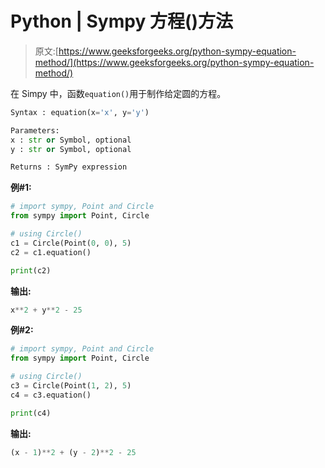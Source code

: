 # Python | Sympy 方程()方法

> 原文:[https://www.geeksforgeeks.org/python-sympy-equation-method/](https://www.geeksforgeeks.org/python-sympy-equation-method/)

在 Simpy 中，函数`equation()`用于制作给定圆的方程。

```py
Syntax : equation(x='x', y='y')

Parameters:
x : str or Symbol, optional
y : str or Symbol, optional

Returns : SymPy expression

```

**例#1:**

```py
# import sympy, Point and Circle
from sympy import Point, Circle

# using Circle()
c1 = Circle(Point(0, 0), 5)
c2 = c1.equation()

print(c2)
```

**输出:**

```py
x**2 + y**2 - 25
```

**例#2:**

```py
# import sympy, Point and Circle
from sympy import Point, Circle

# using Circle()
c3 = Circle(Point(1, 2), 5)
c4 = c3.equation()

print(c4)
```

**输出:**

```py
(x - 1)**2 + (y - 2)**2 - 25
```